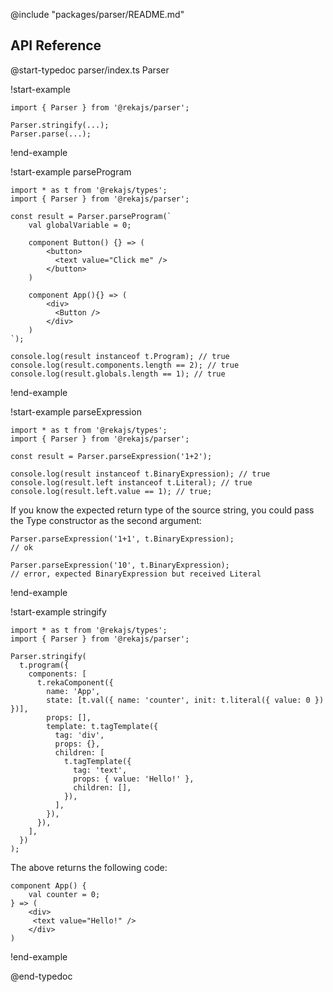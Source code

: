 @include "packages/parser/README.md"

## API Reference

@start-typedoc parser/index.ts Parser

!start-example

```tsx
import { Parser } from '@rekajs/parser';

Parser.stringify(...);
Parser.parse(...);
```

!end-example

!start-example parseProgram

```tsx
import * as t from '@rekajs/types';
import { Parser } from '@rekajs/parser';

const result = Parser.parseProgram(`
    val globalVariable = 0;

    component Button() {} => (
        <button>
          <text value="Click me" />
        </button>
    )

    component App(){} => (
        <div>
          <Button />
        </div>
    )
`);

console.log(result instanceof t.Program); // true
console.log(result.components.length == 2); // true
console.log(result.globals.length == 1); // true
```

!end-example

!start-example parseExpression

```tsx
import * as t from '@rekajs/types';
import { Parser } from '@rekajs/parser';

const result = Parser.parseExpression('1+2');

console.log(result instanceof t.BinaryExpression); // true
console.log(result.left instanceof t.Literal); // true
console.log(result.left.value == 1); // true;
```

If you know the expected return type of the source string, you could pass the Type constructor as the second argument:

```tsx
Parser.parseExpression('1+1', t.BinaryExpression);
// ok

Parser.parseExpression('10', t.BinaryExpression);
// error, expected BinaryExpression but received Literal
```

!end-example

!start-example stringify

```tsx
import * as t from '@rekajs/types';
import { Parser } from '@rekajs/parser';

Parser.stringify(
  t.program({
    components: [
      t.rekaComponent({
        name: 'App',
        state: [t.val({ name: 'counter', init: t.literal({ value: 0 }) })],
        props: [],
        template: t.tagTemplate({
          tag: 'div',
          props: {},
          children: [
            t.tagTemplate({
              tag: 'text',
              props: { value: 'Hello!' },
              children: [],
            }),
          ],
        }),
      }),
    ],
  })
);
```

The above returns the following code:

```
component App() {
    val counter = 0;
} => (
    <div>
     <text value="Hello!" />
    </div>
)
```

!end-example

@end-typedoc
